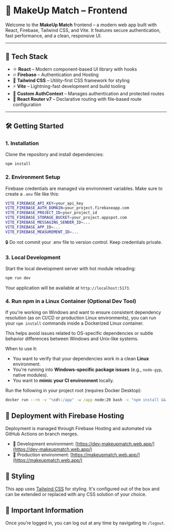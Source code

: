 # 💄 MakeUp Match – Frontend

Welcome to the **MakeUp Match** frontend – a modern web app built with React, Firebase, Tailwind CSS, and Vite. It features secure authentication, fast performance, and a clean, responsive UI.

---

## 🚀 Tech Stack

- ⚛️ **React** – Modern component-based UI library with hooks  
- 🔥 **Firebase** – Authentication and Hosting  
- 💨 **Tailwind CSS** – Utility-first CSS framework for styling  
- ⚡ **Vite** – Lightning-fast development and build tooling  
- 🔐 **Custom AuthContext** – Manages authentication and protected routes  
- 🧭 **React Router v7** – Declarative routing with file-based route configuration

---

## 🛠 Getting Started

### 1. Installation

Clone the repository and install dependencies:

```bash
npm install
```


### 2. Environment Setup

Firebase credentials are managed via environment variables.
Make sure to create a `.env` file like this:
```bash
VITE_FIREBASE_API_KEY=your_api_key
VITE_FIREBASE_AUTH_DOMAIN=your_project.firebaseapp.com
VITE_FIREBASE_PROJECT_ID=your_project_id
VITE_FIREBASE_STORAGE_BUCKET=your_project.appspot.com
VITE_FIREBASE_MESSAGING_SENDER_ID=...
VITE_FIREBASE_APP_ID=...
VITE_FIREBASE_MEASUREMENT_ID=...
```
🔒 Do not commit your .env file to version control. Keep credentials private.

### 3. Local Development

Start the local development server with hot module reloading:

```bash
npm run dev
```

Your application will be available at `http://localhost:5173`.

### 4. Run npm in a Linux Container (Optional Dev Tool)

If you're working on Windows and want to ensure consistent dependency resolution (as on CI/CD or production Linux environments), you can run your `npm install` commands inside a Dockerized Linux container.

This helps avoid issues related to OS-specific dependencies or subtle behavior differences between Windows and Unix-like systems.

When to use it: 
- You want to verify that your dependencies work in a clean **Linux** environment.
- You're running into **Windows-specific package issues** (e.g., `node-gyp`, native modules).
- You want to **mimic your CI environment** locally.

Run the following in your project root (requires Docker Desktop):

```cmd
docker run --rm -v "%cd%:/app" -w /app node:20 bash -c "npm install && npm dedupe && npm ci && echo ✅ npm ci worked in Linux"
```

## 🚚 Deployment with Firebase Hosting

Deployment is managed through Firebase Hosting and automated via GitHub Actions on branch merges.

- 🧪 Development environment: [https://dev-makeupmatch.web.app/](https://dev-makeupmatch.web.app/)
- 🚀 Production environment: [https://makeupmatch.web.app/](https://makeupmatch.web.app/)

## 🎨 Styling

This app uses [Tailwind CSS](https://tailwindcss.com/) for styling. It's configured out of the box and can be extended or replaced with any CSS solution of your choice.

## 🔐 Important Information

Once you’re logged in, you can log out at any time by navigating to `/logout`.

